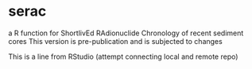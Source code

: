 # serac
a R function for ShortlivEd RAdionuclide Chronology of recent sediment cores
This version is pre-publication and is subjected to changes

This is a line from RStudio (attempt connecting local and remote repo)
